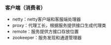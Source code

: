 ### 客户端（消费者）
* netty：netty客户端和客服端处理器
* proxy：代理工长，根据服务提供接口生成代理类
* remote：服务提供方接口存放位置
* zookeeper：服务发现和通道管理器
